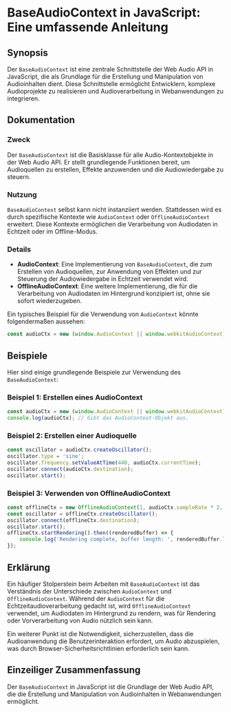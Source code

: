<!--
Meta Description: # BaseAudioContext in JavaScript: Eine umfassende Anleitung ## Synopsis Der `BaseAudioContext` ist eine zentrale Schnittstelle der Web Audio API in Ja...
Meta Keywords: die, von, der, audiocontext, baseaudiocontext
-->

# BaseAudioContext in JavaScript: Eine umfassende Anleitung

## Synopsis
Der `BaseAudioContext` ist eine zentrale Schnittstelle der Web Audio API in JavaScript, die als Grundlage für die Erstellung und Manipulation von Audioinhalten dient. Diese Schnittstelle ermöglicht Entwicklern, komplexe Audioprojekte zu realisieren und Audioverarbeitung in Webanwendungen zu integrieren.

## Dokumentation
### Zweck
Der `BaseAudioContext` ist die Basisklasse für alle Audio-Kontextobjekte in der Web Audio API. Er stellt grundlegende Funktionen bereit, um Audioquellen zu erstellen, Effekte anzuwenden und die Audiowiedergabe zu steuern.

### Nutzung
`BaseAudioContext` selbst kann nicht instanziiert werden. Stattdessen wird es durch spezifische Kontexte wie `AudioContext` oder `OfflineAudioContext` erweitert. Diese Kontexte ermöglichen die Verarbeitung von Audiodaten in Echtzeit oder im Offline-Modus.

### Details
- **AudioContext**: Eine Implementierung von `BaseAudioContext`, die zum Erstellen von Audioquellen, zur Anwendung von Effekten und zur Steuerung der Audiowiedergabe in Echtzeit verwendet wird.
- **OfflineAudioContext**: Eine weitere Implementierung, die für die Verarbeitung von Audiodaten im Hintergrund konzipiert ist, ohne sie sofort wiederzugeben.

Ein typisches Beispiel für die Verwendung von `AudioContext` könnte folgendermaßen aussehen:

```javascript
const audioCtx = new (window.AudioContext || window.webkitAudioContext)();
```

## Beispiele
Hier sind einige grundlegende Beispiele zur Verwendung des `BaseAudioContext`:

### Beispiel 1: Erstellen eines AudioContext
```javascript
const audioCtx = new (window.AudioContext || window.webkitAudioContext)();
console.log(audioCtx); // Gibt das AudioContext-Objekt aus.
```

### Beispiel 2: Erstellen einer Audioquelle
```javascript
const oscillator = audioCtx.createOscillator();
oscillator.type = 'sine';
oscillator.frequency.setValueAtTime(440, audioCtx.currentTime);
oscillator.connect(audioCtx.destination);
oscillator.start();
```

### Beispiel 3: Verwenden von OfflineAudioContext
```javascript
const offlineCtx = new OfflineAudioContext(1, audioCtx.sampleRate * 2, audioCtx.sampleRate);
const oscillator = offlineCtx.createOscillator();
oscillator.connect(offlineCtx.destination);
oscillator.start();
offlineCtx.startRendering().then((renderedBuffer) => {
    console.log('Rendering complete, buffer length: ', renderedBuffer.length);
});
```

## Erklärung
Ein häufiger Stolperstein beim Arbeiten mit `BaseAudioContext` ist das Verständnis der Unterschiede zwischen `AudioContext` und `OfflineAudioContext`. Während der `AudioContext` für die Echtzeitaudioverarbeitung gedacht ist, wird `OfflineAudioContext` verwendet, um Audiodaten im Hintergrund zu rendern, was für Rendering oder Vorverarbeitung von Audio nützlich sein kann.

Ein weiterer Punkt ist die Notwendigkeit, sicherzustellen, dass die Audioanwendung die Benutzerinteraktion erfordert, um Audio abzuspielen, was durch Browser-Sicherheitsrichtlinien erforderlich sein kann.

## Einzeiliger Zusammenfassung
Der `BaseAudioContext` in JavaScript ist die Grundlage der Web Audio API, die die Erstellung und Manipulation von Audioinhalten in Webanwendungen ermöglicht.